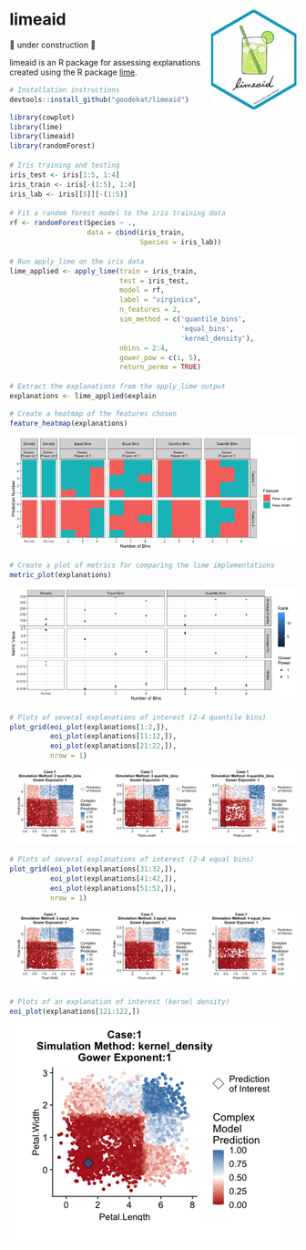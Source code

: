 
# limeaid <img align="right" width="150" height="175" src="README_files/limeaid-sticker.png">

🚧 under construction 🚧

limeaid is an R package for assessing explanations created using the R
package [lime](https://lime.data-imaginist.com/).

``` r
# Installation instructions 
devtools::install_github("goodekat/limeaid")
```

``` r
library(cowplot)
library(lime)
library(limeaid)
library(randomForest)

# Iris training and testing
iris_test <- iris[1:5, 1:4]
iris_train <- iris[-(1:5), 1:4]
iris_lab <- iris[[5]][-(1:5)]

# Fit a random forest model to the iris training data
rf <- randomForest(Species ~ .,
                   data = cbind(iris_train, 
                                Species = iris_lab))

# Run apply_lime on the iris data
lime_applied <- apply_lime(train = iris_train,
                           test = iris_test,
                           model = rf,
                           label = "virginica",
                           n_features = 2,
                           sim_method = c('quantile_bins',
                                          'equal_bins',
                                          'kernel_density'),
                           nbins = 2:4, 
                           gower_pow = c(1, 5),
                           return_perms = TRUE)

# Extract the explanations from the apply_lime output
explanations <- lime_applied$explain
```

``` r
# Create a heatmap of the features chosen
feature_heatmap(explanations)
```

![](README_files/figure-gfm/unnamed-chunk-3-1.png)<!-- -->

``` r
# Create a plot of metrics for comparing the lime implementations
metric_plot(explanations)
```

![](README_files/figure-gfm/unnamed-chunk-4-1.png)<!-- -->

``` r
# Plots of several explanations of interest (2-4 quantile bins)
plot_grid(eoi_plot(explanations[1:2,]),
          eoi_plot(explanations[11:12,]),
          eoi_plot(explanations[21:22,]),
          nrow = 1)
```

![](README_files/figure-gfm/unnamed-chunk-5-1.png)<!-- -->

``` r
# Plots of several explanations of interest (2-4 equal bins)
plot_grid(eoi_plot(explanations[31:32,]),
          eoi_plot(explanations[41:42,]),
          eoi_plot(explanations[51:52,]),
          nrow = 1)
```

![](README_files/figure-gfm/unnamed-chunk-5-2.png)<!-- -->

``` r
# Plots of an explanation of interest (kernel density)
eoi_plot(explanations[121:122,])
```

![](README_files/figure-gfm/unnamed-chunk-6-1.png)<!-- -->
